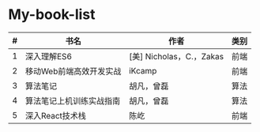 # My-book-list

| # | 书名 | 作者 | 类别 |
|---| ---- | ---- | ---- |
| 1 | 深入理解ES6 | [美] Nicholas，C.，Zakas | 前端 |
| 2 | 移动Web前端高效开发实战 | iKcamp | 前端 |
| 3 | 算法笔记 | 胡凡，曾磊 | 算法 |
| 4 | 算法笔记上机训练实战指南 | 胡凡，曾磊 | 算法 |
| 5 | 深入React技术栈 | 陈屹 | 前端 |